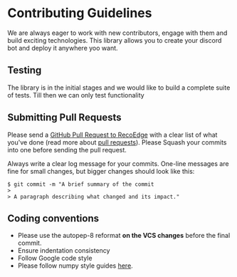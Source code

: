 # Contributing Guidelines

We are always eager to work with new contributors, engage with them and build exciting technologies. 
This library allows you to create your discord bot and deploy it anywhere yoo want.
## Testing 

The library is in the initial stages and we would like to build a complete suite of tests. Till then we can only test functionality 

## Submitting Pull Requests

Please send a [GitHub Pull Request to RecoEdge](https://github.com/NimbleEdge/Sentinels) with a clear list of what you've done (read more about [pull requests](http://help.github.com/pull-requests/)). 
Please Squash your commits into one before sending the pull request. 

Always write a clear log message for your commits. One-line messages are fine for small changes, but bigger changes should look like this:

    $ git commit -m "A brief summary of the commit
    > 
    > A paragraph describing what changed and its impact."

## Coding conventions

* Please use the autopep-8 reformat **on the VCS changes** before the final commit.
* Ensure indentation consistency
* Follow Google code style
* Please follow numpy style guides [here](https://numpydoc.readthedocs.io/en/latest/format.html).

